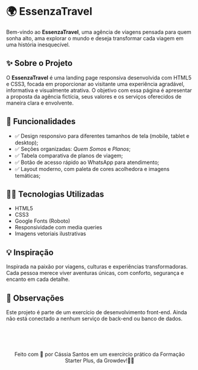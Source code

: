 # 🌍 EssenzaTravel

Bem-vindo ao **EssenzaTravel**, uma agência de viagens pensada para quem sonha alto, ama explorar o mundo e deseja transformar cada viagem em uma história inesquecível.


## ✨ Sobre o Projeto

O **EssenzaTravel** é uma landing page responsiva desenvolvida com HTML5 e CSS3, focada em proporcionar ao visitante uma experiência agradável, informativa e visualmente atrativa. O objetivo com essa página é apresentar a proposta da agência fictícia, seus valores e os serviços oferecidos de maneira clara e envolvente.


## 🧭 Funcionalidades

- ✅ Design responsivo para diferentes tamanhos de tela (mobile, tablet e desktop);
- ✅ Seções organizadas: *Quem Somos* e *Planos*;
- ✅ Tabela comparativa de planos de viagem;
- ✅ Botão de acesso rápido ao WhatsApp para atendimento;
- ✅ Layout moderno, com paleta de cores acolhedora e imagens temáticas;


## 🧑‍💻 Tecnologias Utilizadas

- HTML5
- CSS3
- Google Fonts (Roboto)
- Responsividade com media queries
- Imagens vetoriais ilustrativas


## 💡 Inspiração

Inspirada na paixão por viagens, culturas e experiências transformadoras. Cada pessoa merece viver aventuras únicas, com conforto, segurança e encanto em cada detalhe.


## 📌 Observações

Este projeto é parte de um exercício de desenvolvimento front-end. Ainda não está conectado a nenhum serviço de back-end ou banco de dados.

<br><br><br>
<center>Feito com 💙 por  Cássia Santos em um exercírcio prático da Formação Starter Plus, da Growdev!🤩🧡</center>
